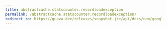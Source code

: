 ```yaml
---
title: abstractcache.statscounter.recordloadexception
permalink: /abstractcache.statscounter.recordloadexception/
redirect_to: https://guava.dev/releases/snapshot-jre/api/docs/com/google/common/cache/AbstractCache.StatsCounter.html#recordLoadException-long-
---
```

